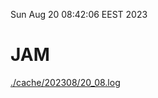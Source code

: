 Sun Aug 20 08:42:06 EEST 2023
# JAM
<a href='./cache/202308/20_08.log'>./cache/202308/20_08.log</a>
